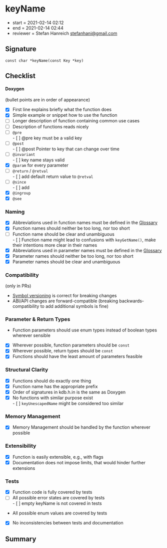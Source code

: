 # keyName

- start = 2021-02-14 02:12
- end = 2021-02-14 02:44
- reviewer = Stefan Hanreich <stefanhani@gmail.com>

## Signature

`const char *keyName(const Key *key)`

## Checklist

#### Doxygen
(bullet points are in order of appearance)

- [x] First line explains briefly what the function does
- [x] Simple example or snippet how to use the function
- [ ] Longer description of function containing common use cases
- [ ] Description of functions reads nicely
- [ ] `@pre`  
      - [ ] @pre key must be a valid key
- [ ] `@post`  
      - [ ] @post Pointer to key that can change over time
- [ ] `@invariant`  
      - [ ] key name stays valid
- [x] `@param` for every parameter
- [ ] `@return` / `@retval`  
      - [ ] add default return value to `@retval`
- [ ] `@since`  
      - [ ] add
- [x] `@ingroup`
- [x] `@see`

### Naming

- [x] Abbreviations used in function names must be defined in the
      [Glossary](/doc/help/elektra-glossary.md)
- [x] Function names should neither be too long, nor too short
- [ ] Function name should be clear and unambiguous  
      - [ ] Function name might lead to confusions with `keyGetName()`, make  
            their intentions more clear in their names
- [x] Abbreviations used in parameter names must be defined in the
      [Glossary](/doc/help/elektra-glossary.md)
- [x] Parameter names should neither be too long, nor too short
- [x] Parameter names should be clear and unambiguous

### Compatibility
(only in PRs)

- [Symbol versioning](/doc/dev/symbol-versioning.md)
      is correct for breaking changes
- ABI/API changes are forward-compatible (breaking backwards-compatibility
      to add additional symbols is fine)

### Parameter & Return Types

- Function parameters should use enum types instead of boolean types
      wherever sensible
- [x] Wherever possible, function parameters should be `const`
- [x] Wherever possible, return types should be `const`
- [x] Functions should have the least amount of parameters feasible

### Structural Clarity

- [x] Functions should do exactly one thing
- [x] Function name has the appropriate prefix
- [x] Order of signatures in kdb.h.in is the same as Doxygen
- [x] No functions with similar purpose exist  
      - [ ] `keyUnescapedName` might be considered too similar

### Memory Management

- [x] Memory Management should be handled by the function wherever possible

### Extensibility

- [x] Function is easily extensible, e.g., with flags
- [x] Documentation does not impose limits, that would hinder further extensions

### Tests

- [x] Function code is fully covered by tests
- [ ] All possible error states are covered by tests  
      - [ ] empty keyName is not covered in tests
- All possible enum values are covered by tests
- [x] No inconsistencies between tests and documentation

## Summary
